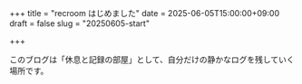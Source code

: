 +++
title = "recroom はじめました"
date = 2025-06-05T15:00:00+09:00
draft = false
slug = "20250605-start"

+++

このブログは「休息と記録の部屋」として、自分だけの静かなログを残していく場所です。  